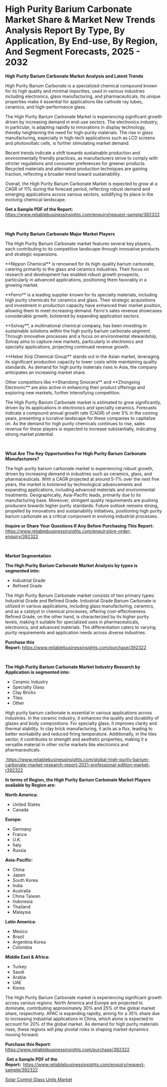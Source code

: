 <p><h1>High Purity Barium Carbonate Market Share & Market New Trends Analysis Report By Type, By Application, By End-use, By Region, And Segment Forecasts, 2025 - 2032</h1></p><p><strong>High Purity Barium Carbonate Market Analysis and Latest Trends</strong></p>
<p><p>High Purity Barium Carbonate is a specialized chemical compound known for its high quality and minimal impurities, used in various industries including electronics, glass manufacturing, and pharmaceuticals. Its unique properties make it essential for applications like cathode ray tubes, ceramics, and high-performance glass.</p><p>The High Purity Barium Carbonate Market is experiencing significant growth driven by increasing demand in end-use sectors. The electronics industry, in particular, is adapting rapidly to innovations in display technology, thereby heightening the need for high-purity materials. The rise in glass manufacturing, especially in high-tech applications such as LCD screens and photovoltaic cells, is further stimulating market demand.</p><p>Recent trends indicate a shift towards sustainable production and environmentally friendly practices, as manufacturers strive to comply with stricter regulations and consumer preferences for greener products. Recycled materials and alternative production techniques are gaining traction, reflecting a broader trend toward sustainability.</p><p>Overall, the High Purity Barium Carbonate Market is expected to grow at a CAGR of 11% during the forecast period, reflecting robust demand and emerging applications across various sectors, solidifying its place in the evolving chemical landscape.</p></p>
<p><strong>Get a Sample PDF of the Report:&nbsp;</strong> <a href="https://www.reliablebusinessinsights.com/enquiry/request-sample/392322?utm_campaign=2099&utm_medium=2&utm_source=Github&utm_content=ia&utm_term=29032025&utm_id=high-purity-barium-carbonate">https://www.reliablebusinessinsights.com/enquiry/request-sample/392322</a></p>
<p>&nbsp;</p>
<p><strong>High Purity Barium Carbonate Major Market Players</strong></p>
<p><p>The High Purity Barium Carbonate market features several key players, each contributing to its competitive landscape through innovative products and strategic expansions. </p><p>**Nippon Chemical** is renowned for its high-quality barium carbonate, catering primarily to the glass and ceramics industries. Their focus on research and development has enabled robust growth prospects, particularly in advanced applications, positioning them favorably in a growing market.</p><p>**Ferro** is a leading supplier known for its specialty materials, including high purity chemicals for ceramics and glass. Their strategic acquisitions and investment in production capacity have enhanced their market position, allowing them to meet increasing demand. Ferro's sales revenue showcases considerable growth, bolstered by expanding application sectors.</p><p>**Solvay**, a multinational chemical company, has been investing in sustainable solutions within the high purity barium carbonate segment. Through innovative processes and a focus on environmental stewardship, Solvay aims to capture new markets, particularly in electronics and specialty applications, projecting continued revenue growth.</p><p>**Hebei Xinji Chemical Group** stands out in the Asian market, leveraging its significant production capacity to lower costs while maintaining quality standards. As demand for high purity materials rises in Asia, the company anticipates an increasing market share.</p><p>Other competitors like **Shandong Sinocera** and **Zhongxing Electronic** are also active in enhancing their product offerings and exploring new markets, further intensifying competition. </p><p>The High Purity Barium Carbonate market is estimated to grow significantly, driven by its applications in electronics and specialty ceramics. Forecasts indicate a compound annual growth rate (CAGR) of over 5% in the coming years, presenting a lucrative landscape for these companies to capitalize on. As the demand for high purity chemicals continues to rise, sales revenue for these players is expected to increase substantially, indicating strong market potential.</p></p>
<p>&nbsp;</p>
<p><strong>What Are The Key Opportunities For High Purity Barium Carbonate Manufacturers?</strong></p>
<p><p>The high purity barium carbonate market is experiencing robust growth, driven by increasing demand in industries such as ceramics, glass, and pharmaceuticals. With a CAGR projected at around 5-7% over the next five years, the market is bolstered by technological advancements and expanding applications, including advanced materials and environmental treatments. Geographically, Asia-Pacific leads, primarily due to its manufacturing base. Moreover, stringent quality requirements are pushing producers towards higher purity standards. Future outlook remains strong, propelled by innovations and sustainability initiatives, positioning high purity barium carbonate as a critical component in evolving industrial processes.</p></p>
<p><strong>Inquire or Share Your Questions If Any Before Purchasing This Report:</strong> <a href="https://www.reliablebusinessinsights.com/enquiry/pre-order-enquiry/392322?utm_campaign=2099&utm_medium=2&utm_source=Github&utm_content=ia&utm_term=29032025&utm_id=high-purity-barium-carbonate">https://www.reliablebusinessinsights.com/enquiry/pre-order-enquiry/392322</a></p>
<p>&nbsp;</p>
<p><strong>Market Segmentation</strong></p>
<p><strong>The High Purity Barium Carbonate Market Analysis by types is segmented into:</strong></p>
<p><ul><li>Industrial Grade</li><li>Refined Grade</li></ul></p>
<p><p>The High Purity Barium Carbonate market consists of two primary types: Industrial Grade and Refined Grade. Industrial Grade Barium Carbonate is utilized in various applications, including glass manufacturing, ceramics, and as a catalyst in chemical processes, offering cost-effectiveness. Refined Grade, on the other hand, is characterized by its higher purity levels, making it suitable for specialized uses in pharmaceuticals, electronics, and advanced materials. The differentiation caters to varying purity requirements and application needs across diverse industries.</p></p>
<p><strong>Purchase this Report:&nbsp;</strong><a href="https://www.reliablebusinessinsights.com/purchase/392322?utm_campaign=2099&utm_medium=2&utm_source=Github&utm_content=ia&utm_term=29032025&utm_id=high-purity-barium-carbonate">https://www.reliablebusinessinsights.com/purchase/392322</a></p>
<p>&nbsp;</p>
<p><strong>The High Purity Barium Carbonate Market Industry Research by Application is segmented into:</strong></p>
<p><ul><li>Ceramic Industry</li><li>Specialty Glass</li><li>Clay Bricks</li><li>Tiles</li><li>Other</li></ul></p>
<p><p>High purity barium carbonate is essential in various applications across industries. In the ceramic industry, it enhances the quality and durability of glazes and body compositions. For specialty glass, it improves clarity and thermal stability. In clay brick manufacturing, it acts as a flux, leading to better workability and reduced firing temperature. Additionally, in the tiles sector, it contributes to strength and aesthetic properties, making it a versatile material in other niche markets like electronics and pharmaceuticals.</p></p>
<p><a href="https://www.reliablebusinessinsights.com/global-high-purity-barium-carbonate-market-research-report-2021-professional-edition-market-r392322?utm_campaign=2099&utm_medium=2&utm_source=Github&utm_content=ia&utm_term=29032025&utm_id=high-purity-barium-carbonate">&nbsp;https://www.reliablebusinessinsights.com/global-high-purity-barium-carbonate-market-research-report-2021-professional-edition-market-r392322</a></p>
<p><strong>In terms of Region, the High Purity Barium Carbonate Market Players available by Region are:</strong></p>
<p>
    <p> <strong> North America: </strong>
        <ul>
            <li>United States</li>
            <li>Canada</li>
        </ul>
        </p> 
    <p> <strong> Europe: </strong>
        <ul>
            <li>Germany</li>
            <li>France</li>
            <li>U.K.</li>
            <li>Italy</li>
            <li>Russia</li>
        </ul>
        </p> 
    <p> <strong> Asia-Pacific: </strong>
        <ul>
            <li>China</li>
            <li>Japan</li>
            <li>South Korea</li>
            <li>India</li>
            <li>Australia</li>
            <li>China Taiwan</li>
            <li>Indonesia</li>
            <li>Thailand</li>
            <li>Malaysia</li>
        </ul>
        </p> 
    <p> <strong> Latin America: </strong>
        <ul>
            <li>Mexico</li>
            <li>Brazil</li>
            <li>Argentina Korea</li>
            <li>Colombia</li>
        </ul>
        </p> 
    <p> <strong> Middle East & Africa: </strong>
        <ul>
            <li>Turkey</li>
            <li>Saudi</li>
            <li>Arabia</li>
            <li>UAE</li>
            <li>Korea</li>
        </ul>
    </p>
    </p>
<p><p>The High Purity Barium Carbonate market is experiencing significant growth across various regions. North America and Europe are projected to dominate, contributing approximately 30% and 25% of the global market share, respectively. APAC is expanding rapidly, aiming for a 35% share due to increasing industrial applications in China, which alone is expected to account for 20% of the global market. As demand for high purity materials rises, these regions will play pivotal roles in shaping market dynamics moving forward.</p></p>
<p><strong>Purchase this Report: </strong><a href="https://www.reliablebusinessinsights.com/purchase/392322?utm_campaign=2099&utm_medium=2&utm_source=Github&utm_content=ia&utm_term=29032025&utm_id=high-purity-barium-carbonate">https://www.reliablebusinessinsights.com/purchase/392322</a></p>
<p>&nbsp;<strong>Get a Sample PDF of the Report:&nbsp;&nbsp;</strong><a href="https://www.reliablebusinessinsights.com/enquiry/request-sample/392322?utm_campaign=2099&utm_medium=2&utm_source=Github&utm_content=ia&utm_term=29032025&utm_id=high-purity-barium-carbonate">https://www.reliablebusinessinsights.com/enquiry/request-sample/392322</a></p>
<p><strong></strong></p>
<p><p><a href="https://github.com/NargisHussain432/Market-Research-Report-List-2/blob/main/solar-control-glass-units-market.md?utm_campaign=2099&utm_medium=2&utm_source=Github&utm_content=ia&utm_term=29032025&utm_id=high-purity-barium-carbonate">Solar Control Glass Units Market</a></p></p>
